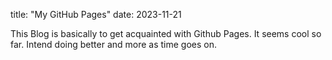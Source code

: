 title: "My GitHub Pages"
date: 2023-11-21

This Blog is basically to get acquainted with Github Pages. It seems cool so far. Intend doing better and more as time goes on.
